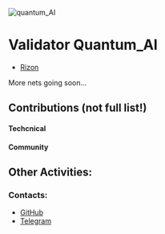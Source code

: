![quantum_AI](https://user-images.githubusercontent.com/38581319/151630985-483a7fa9-279d-4d7d-928e-f6be1c329ad6.png)

# Validator Quantum_AI

- [Rizon](https://www.mintscan.io/rizon/validators/rizonvaloper1w0uaae4mq0xzf6slmels499u8f8ws7sx2mka2p)

More nets going soon... <br />


## Contributions (not full list!)


#### Techcnical


#### Community


## Other Activities:


### Contacts:

- [GitHub](https://github.com/Widlar/)
- [Telegram](https://t.me/sm_quantum)
